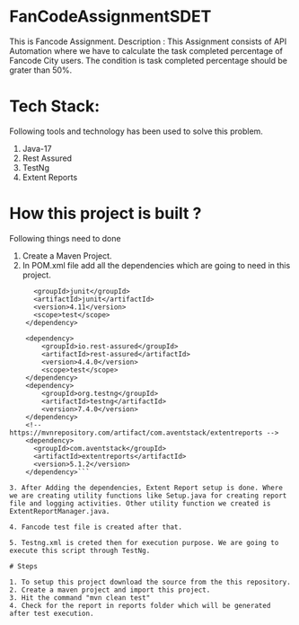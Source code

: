 # FanCodeAssignmentSDET

This is Fancode Assignment.
Description : This Assignment consists of API Automation where we have to calculate the task completed percentage of Fancode City users. The condition is task completed percentage should be grater than 50%. 

# Tech Stack: 
Following tools and technology has been used to solve this problem.

1. Java-17
2. Rest Assured
3. TestNg
4. Extent Reports

# How this project is built ?

Following things need to done
1. Create a Maven Project.
2. In POM.xml file add all the dependencies which are going to need in this project.

```<dependency>
      <groupId>junit</groupId>
      <artifactId>junit</artifactId>
      <version>4.11</version>
      <scope>test</scope>
    </dependency>

    <dependency>
        <groupId>io.rest-assured</groupId>
        <artifactId>rest-assured</artifactId>
        <version>4.4.0</version>
        <scope>test</scope>
    </dependency>
    <dependency>
        <groupId>org.testng</groupId>
        <artifactId>testng</artifactId>
        <version>7.4.0</version>
    </dependency>
    <!-- https://mvnrepository.com/artifact/com.aventstack/extentreports -->
    <dependency>
      <groupId>com.aventstack</groupId>
      <artifactId>extentreports</artifactId>
      <version>5.1.2</version>
    </dependency>```

3. After Adding the dependencies, Extent Report setup is done. Where we are creating utility functions like Setup.java for creating report file and logging activities. Other utility function we created is ExtentReportManager.java.

4. Fancode test file is created after that. 

5. Testng.xml is creted then for execution purpose. We are going to execute this script through TestNg.

# Steps

1. To setup this project download the source from the this repository.
2. Create a maven project and import this project.
3. Hit the command "mvn clean test"
4. Check for the report in reports folder which will be generated after test execution.